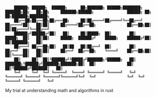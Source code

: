 
        ██████╗ ██████╗  ██████╗      ██╗███████╗ ██████╗████████╗    ███████╗██╗   ██╗██╗     ███████╗██████╗               ██████╗ ██╗   ██╗███████╗████████╗    
        ██╔══██╗██╔══██╗██╔═══██╗     ██║██╔════╝██╔════╝╚══██╔══╝    ██╔════╝██║   ██║██║     ██╔════╝██╔══██╗              ██╔══██╗██║   ██║██╔════╝╚══██╔══╝    
        ██████╔╝██████╔╝██║   ██║     ██║█████╗  ██║        ██║       █████╗  ██║   ██║██║     █████╗  ██████╔╝    █████╗    ██████╔╝██║   ██║███████╗   ██║       
        ██╔═══╝ ██╔══██╗██║   ██║██   ██║██╔══╝  ██║        ██║       ██╔══╝  ██║   ██║██║     ██╔══╝  ██╔══██╗    ╚════╝    ██╔══██╗██║   ██║╚════██║   ██║       
        ██║     ██║  ██║╚██████╔╝╚█████╔╝███████╗╚██████╗   ██║       ███████╗╚██████╔╝███████╗███████╗██║  ██║              ██║  ██║╚██████╔╝███████║   ██║       
        ╚═╝     ╚═╝  ╚═╝ ╚═════╝  ╚════╝ ╚══════╝ ╚═════╝   ╚═╝       ╚══════╝ ╚═════╝ ╚══════╝╚══════╝╚═╝  ╚═╝              ╚═╝  ╚═╝ ╚═════╝ ╚══════╝   ╚═╝       
                                                                                                                                                           
My trial at understanding math and algorithms in rust
